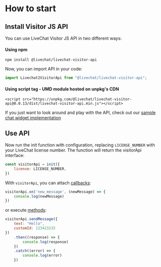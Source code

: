 # How to start

## Install Visitor JS API

You can use LiveChat Visitor JS API in two different ways:

#### Using npm

`npm install @livechat/livechat-visitor-api`

Now, you can import API in your code:

```js
import Livechat2VisitorApi from "@livechat/livechat-visitor-api";
```

#### Using script tag - UMD module hosted on unpkg's CDN

`<script src="https://unpkg.com/@livechat/livechat-visitor-api@0.0.13/dist/livechat-visitor-api.min.js"></script>`

If you just want to look around and play with the API, check out our [sample chat widget implementation](https://glitch.com/#!/project/livechat-sample-chat-widget)

## Use API

Now run the init function with configuration, replacing `LICENSE_NUMBER` with your LiveChat license number. The function will return the visitorApi interface:

```js
const visitorApi = init({
    license: LICENSE_NUMBER,
})
```

With `visitorApi`, you can attach [callbacks](#callbacks):

```js
visitorApi.on('new_message', (newMessage) => {
    console.log(newMessage)
})
```

or execute [methods](#methods):

```js
visitorApi.sendMessage({
    text: "Hello",
    customId: 123423215
})
    .then((response) => {
        console.log(response)
    })
    .catch((error) => {
        console.log(error)
    })
```

